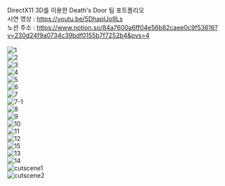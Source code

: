 DirectX11 3D를 이용한 Death's Door 팀 포트폴리오<br/>
시연 영상 : https://youtu.be/5DhapIJo9Ls<br/>
노션 주소 : https://www.notion.so/84a7600a6ff04e56b82caee0c9f53616?v=230d24f9a0734c39bdf0155b7f7252b4&pvs=4<br/>
<br/>
![1](https://github.com/km841/DX11_3D_1TEAM/assets/56809638/a30e8b33-41b1-4b9d-a723-43af99de8969)<br/>
![2](https://github.com/km841/DX11_3D_1TEAM/assets/56809638/81065713-5b04-4daf-8f37-fab3cef4d8f8)<br/>
![3](https://github.com/km841/DX11_3D_1TEAM/assets/56809638/e417bcfe-6f03-4e0e-98c8-ce43df62a87a)<br/>
![4](https://github.com/km841/DX11_3D_1TEAM/assets/56809638/c0e34e05-b228-44d7-b7c5-0df83ca7275b)<br/>
![5](https://github.com/km841/DX11_3D_1TEAM/assets/56809638/c3bd54c0-34c3-43a9-8d54-08274da143e4)<br/>
![6](https://github.com/km841/DX11_3D_1TEAM/assets/56809638/6287cae0-ba2c-4c8c-981d-792dcf9ed03a)<br/>
![7](https://github.com/km841/DX11_3D_1TEAM/assets/56809638/d4cc0469-6d1f-4723-8951-925390d7a1b9)<br/>
![7-1](https://github.com/km841/DX11_3D_1TEAM/assets/56809638/587b19a2-9ff4-4a59-a5f2-ac6d928d00af)<br/>
![8](https://github.com/km841/DX11_3D_1TEAM/assets/56809638/d339d13a-d853-48bb-8b74-3229d5981a18)<br/>
![9](https://github.com/km841/DX11_3D_1TEAM/assets/56809638/1f3123bf-2d98-498f-8f4e-d021338eab0f)<br/>
![10](https://github.com/km841/DX11_3D_1TEAM/assets/56809638/9c437fa3-5e13-400e-bbd9-c6ad884e98b5)<br/>
![11](https://github.com/km841/DX11_3D_1TEAM/assets/56809638/9edef6c3-cb51-464a-84a5-0ec9e1b3a631)<br/>
![12](https://github.com/km841/DX11_3D_1TEAM/assets/56809638/b123804d-e4f1-457b-b63c-ea6d9e62b4cd)<br/>
![15](https://github.com/km841/DX11_3D_1TEAM/assets/56809638/fabfc094-647e-4b27-80b8-56c47de44261)<br/>
![13](https://github.com/km841/DX11_3D_1TEAM/assets/56809638/9761639f-28e5-4094-bcb1-9385b84317c6)<br/>
![14](https://github.com/km841/DX11_3D_1TEAM/assets/56809638/7cc262ec-c18c-4f7a-96b2-b590b4c9e102)<br/>
![cutscene1](https://github.com/km841/DX11_3D_1TEAM/assets/56809638/c4fc4d65-633b-44fe-8f85-911064a3e3e0)<br/>
![cutscene2](https://github.com/km841/DX11_3D_1TEAM/assets/56809638/35208e00-e233-43b2-a21b-f28633a1e271)<br/>
